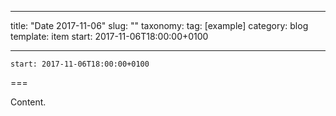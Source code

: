
---
title: "Date 2017-11-06"
slug: ""
taxonomy:
tag: [example]
category: blog
template: item
start: 2017-11-06T18:00:00+0100

---

``start: 2017-11-06T18:00:00+0100``

===

Content.
